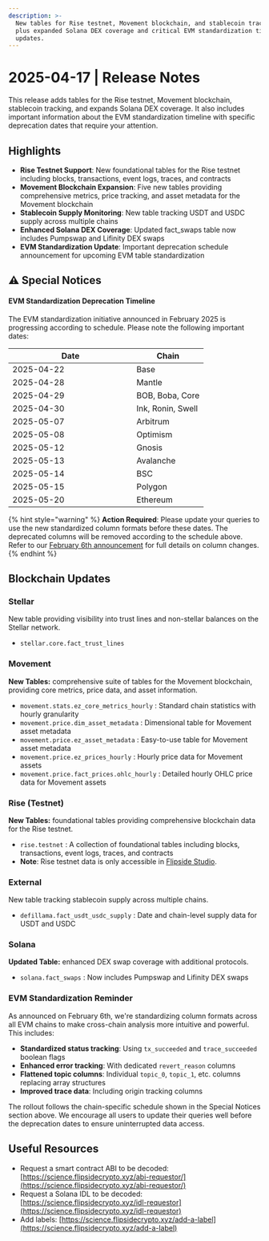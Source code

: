 ```yaml
---
description: >-
  New tables for Rise testnet, Movement blockchain, and stablecoin tracking,
  plus expanded Solana DEX coverage and critical EVM standardization timeline
  updates.
---
```


# 2025-04-17 | Release Notes

This release adds tables for the Rise testnet, Movement blockchain, stablecoin tracking, and expands Solana DEX coverage. It also includes important information about the EVM standardization timeline with specific deprecation dates that require your attention.

## Highlights

* **Rise Testnet Support**: New foundational tables for the Rise testnet including blocks, transactions, event logs, traces, and contracts
* **Movement Blockchain Expansion**: Five new tables providing comprehensive metrics, price tracking, and asset metadata for the Movement blockchain
* **Stablecoin Supply Monitoring**: New table tracking USDT and USDC supply across multiple chains
* **Enhanced Solana DEX Coverage**: Updated fact\_swaps table now includes Pumpswap and Lifinity DEX swaps
* **EVM Standardization Update**: Important deprecation schedule announcement for upcoming EVM table standardization

## ⚠️ Special Notices

#### EVM Standardization Deprecation Timeline

The EVM standardization initiative announced in February 2025 is progressing according to schedule. Please note the following important dates:

<table><thead><tr><th width="232.02734375">Date </th><th>Chain </th></tr></thead><tbody><tr><td>2025-04-22</td><td>Base </td></tr><tr><td>2025-04-28</td><td>Mantle</td></tr><tr><td>2025-04-29</td><td>BOB, Boba, Core </td></tr><tr><td>2025-04-30</td><td>Ink, Ronin, Swell </td></tr><tr><td>2025-05-07</td><td>Arbitrum </td></tr><tr><td>2025-05-08</td><td>Optimism</td></tr><tr><td>2025-05-12</td><td>Gnosis </td></tr><tr><td>2025-05-13</td><td>Avalanche </td></tr><tr><td>2025-05-14</td><td>BSC</td></tr><tr><td>2025-05-15</td><td>Polygon</td></tr><tr><td>2025-05-20</td><td>Ethereum </td></tr></tbody></table>

{% hint style="warning" %}
**Action Required**: Please update your queries to use the new standardized column formats before these dates. The deprecated columns will be removed according to the schedule above. Refer to our [February 6th announcement](https://docs.flipsidecrypto.xyz/support/product-special-releases/2025/02-06-evm-blockchain-standardization) for full details on column changes.
{% endhint %}

## Blockchain Updates

### Stellar

New table providing visibility into trust lines and non-stellar balances on the Stellar network.

* `stellar.core.fact_trust_lines`

### Movement

**New Tables:** comprehensive suite of tables for the Movement blockchain, providing core metrics, price data, and asset information.

* `movement.stats.ez_core_metrics_hourly` : Standard chain statistics with hourly granularity
* `movement.price.dim_asset_metadata` : Dimensional table for Movement asset metadata
* `movement.price.ez_asset_metadata` : Easy-to-use table for Movement asset metadata
* `movement.price.ez_prices_hourly` : Hourly price data for Movement assets
* `movement.price.fact_prices.ohlc_hourly` : Detailed hourly OHLC price data for Movement assets

### Rise (Testnet)

**New Tables:** foundational tables providing comprehensive blockchain data for the Rise testnet.

* `rise.testnet` : A collection of foundational tables including blocks, transactions, event logs, traces, and contracts
* **Note**: Rise testnet data is only accessible in [Flipside Studio](https://flipsidecrypto.xyz/studio/).&#x20;

### External

New table tracking stablecoin supply across multiple chains.

* `defillama.fact_usdt_usdc_supply` : Date and chain-level supply data for USDT and USDC

### Solana

**Updated Table:** enhanced DEX swap coverage with additional protocols.

* `solana.fact_swaps` : Now includes Pumpswap and Lifinity DEX swaps

### EVM Standardization Reminder

As announced on February 6th, we're standardizing column formats across all EVM chains to make cross-chain analysis more intuitive and powerful. This includes:

* **Standardized status tracking**: Using `tx_succeeded` and `trace_succeeded` boolean flags
* **Enhanced error tracking**: With dedicated `revert_reason` columns
* **Flattened topic columns**: Individual `topic_0`, `topic_1`, etc. columns replacing array structures
* **Improved trace data**: Including origin tracking columns

The rollout follows the chain-specific schedule shown in the Special Notices section above. We encourage all users to update their queries well before the deprecation dates to ensure uninterrupted data access.



## Useful Resources

* Request a smart contract ABI to be decoded: [https://science.flipsidecrypto.xyz/abi-requestor/](https://science.flipsidecrypto.xyz/abi-requestor/)
* Request a Solana IDL to be decoded: [https://science.flipsidecrypto.xyz/idl-requestor](https://science.flipsidecrypto.xyz/idl-requestor)
* Add labels: [https://science.flipsidecrypto.xyz/add-a-label](https://science.flipsidecrypto.xyz/add-a-label)
